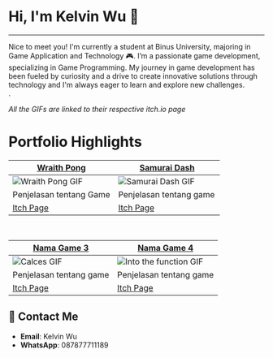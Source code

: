# Hi, I'm Kelvin Wu 👋
---
Nice to meet you! I'm currently a student at Binus University, majoring in Game Application and Technology 🎮. 
I’m a passionate game development, specializing in Game Programming. My journey in game development has been fueled by curiosity and a drive to create innovative solutions through technology and I'm always eager to learn and explore new challenges.</br>
.

*All the GIFs are linked to their respective itch.io page*

# Portfolio Highlights
<table width="100%">
  <thead>
    <tr>
      <th width="50%"><a href="Link itch.io">Wraith Pong</a></th>
      <th width="50%"><a href="Link itch.io">Samurai Dash</a></th>
    </tr>
  </thead>
  <tbody>
    <tr>
      <td><img src="link gif" alt="Wraith Pong GIF"/></td>
      <td><img src="link gif" alt="Samurai Dash GIF"/></td>
    </tr>
    <tr>
      <td valign="text-top">Penjelasan tentang Game</td>
      <td valign="text-top">Penjelasan tentang game</td>
    </tr>
    <tr>
      <td><a href="link itch io">Itch Page</a></td>
      <td><a href="link itch io">Itch Page</a></td>
    </tr>
  </tbody>
</table>

<br>

<table width="100%">
  <thead>
    <tr>
      <th width="50%"><a href="link itchio game">Nama Game 3</a></th>
      <th width="50%"><a href="link itchio game">Nama Game 4</a></th>
    </tr>
  </thead>
  <tbody>
    <tr>
      <td><img src="link gif" alt="Calces GIF"/></td>
      <td><img src="link gif" alt="Into the function GIF"/></td>
    </tr>
    <tr>
      <td valign="text-top">Penjelasan tentang game</td>
      <td valign="text-top">Penjelasan tentang game</td>
    </tr>
    <tr>
      <td><a href="link itch io">Itch Page</a></td>
      <td><a href="link itch io">Itch Page</a></td>
    </tr>
  </tbody>
</table>



## 📩 Contact Me
- **Email**: Kelvin Wu
- **WhatsApp**: 087877711189
